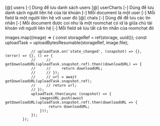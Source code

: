 [@] users
    [-] Dùng để lưu danh sách users
[@] userCharts
    [-] Dùng để lưu danh sách người liên hệ của tài khoản
    [-] Mỗi document là một user
    [-] Mỗi field là một người liên hệ với user đó
[@] chats
    [-] Dùng để để lưu các tin nhắn
    [-] Mỗi document được coi như là một roomchat có id là giữa chủ tài khoản với người liên hệ
    [-] Mỗi field sẽ lưu tất cả tin nhắn của roomchat đó

images.map((image) => {
                const storageRef = ref(storage, uuid());
                const uploadTask = uploadBytesResumable(storageRef, image.file);

                // uploadTask.on('state_changed', (snapshot) => {}, (error) => {}, () => {
                //     // getDownloadURL(uploadTask.snapshot.ref).then((downloadURL) => {
                //     //     return downloadURL;
                //     // });
                //     // url = await getDownloadURL(uploadTask.snapshot.ref);
                //     // return url;
                // });
                uploadTask.then(async (snapshot) => {
                    imagesURL.push(await getDownloadURL(uploadTask.snapshot.ref).then(downloadURL => {
                        return downloadURL;
                    }));
                });
            });